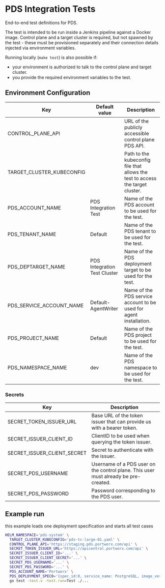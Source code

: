 # PDS Integration Tests

End-to-end test definitions for PDS.

The test is intended to be run inside a Jenkins pipeline against a Docker image.
Control plane and a target cluster is required, but not spawned by the test - these must be provisioned separately
and their connection details injected via environment variables.

Running locally (`make test`) is also possible if:

- your environment is authorized to talk to the control plane and target cluster.
- you provide the required environment variables to the test.

## Environment Configuration

| Key                         | Default value                | Description                                                                    |
|-----------------------------|------------------------------|--------------------------------------------------------------------------------|
| CONTROL_PLANE_API           |                              | URL of the publicly accessible control plane PDS API.                          |
| TARGET_CLUSTER_KUBECONFIG   |                              | Path to the kubeconfig file that allows the test to access the target cluster. |
| PDS_ACCOUNT_NAME            | PDS Integration Test         | Name of the PDS account to be used for the test.                               |
| PDS_TENANT_NAME             | Default                      | Name of the PDS tenant to be used for the test.                                |
| PDS_DEPTARGET_NAME          | PDS Integration Test Cluster | Name of the PDS deployment target to be used for the test.                     |
| PDS_SERVICE_ACCOUNT_NAME    | Default-AgentWriter          | Name of the PDS service account to be used for agent installation.             |
| PDS_PROJECT_NAME            | Default                      | Name of the PDS project to be used for the test.                               |
| PDS_NAMESPACE_NAME          | dev                          | Name of the PDS namespace to be used for the test.                             |

### Secrets

| Key                         | Description                                                                         |
|-----------------------------|-------------------------------------------------------------------------------------|
| SECRET_TOKEN_ISSUER_URL     | Base URL of the token issuer that can provide us with a bearer token.               |
| SECRET_ISSUER_CLIENT_ID     | ClientID to be used when querying the token issuer.                                 |
| SECRET_ISSUER_CLIENT_SECRET | Secret to authenticate with the issuer.                                             |
| SECRET_PDS_USERNAME         | Username of a PDS user on the control plane. This user must already be pre-created. |
| SECRET_PDS_PASSWORD         | Password corresponding to the PDS user.                                             |

## Example run

this example loads one deployment specification and starts all test cases

```bash
HELM_NAMESPACE='pds-system' \
  TARGET_CLUSTER_KUBECONFIG='pds-tc-large-01.yaml' \
  CONTROL_PLANE_API='https://staging.pds.portworx.com/api' \
  SECRET_TOKEN_ISSUER_URL='https://apicentral.portworx.com/api' \
  SECRET_ISSUER_CLIENT_ID='...' \
  SECRET_ISSUER_CLIENT_SECRET='...' \
  SECRET_PDS_USERNAME='...' \
  SECRET_PDS_PASSWORD='...' \
  PDS_ACCOUNT_NAME='Portworx' \
  PDS_DEPLOYMENT_SPEC0='{spec_id:0, service_name: PostgreSQL, image_version_build: 81c330f, app_config_template_name: QaDefault, storage_option_name: QaDefault, resource_settings_template_name: Medium, service_type: LoadBalancer, name_prefix: autotest-81c330f-, node_count: 1}' \
  go test -test.v -test.run=Test ./...
```
